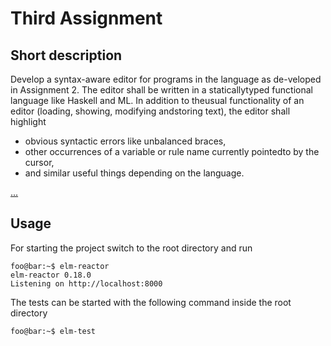# Third Assignment
## Short description
Develop a syntax-aware editor for programs in the language as de-veloped in Assignment 2. The editor shall be written in a staticallytyped functional language like Haskell and ML. In addition to theusual functionality of an editor (loading, showing, modifying andstoring text), the editor shall highlight

* obvious syntactic errors like unbalanced braces,
* other occurrences of a variable or rule name currently pointedto by the cursor,
* and similar useful things depending on the language.

[...](aufgabe3.pdf)

## Usage

For starting the project switch to the root directory and run

```console
foo@bar:~$ elm-reactor
elm-reactor 0.18.0
Listening on http://localhost:8000
```

The tests can be started with the following command inside the root directory

```console
foo@bar:~$ elm-test
```
